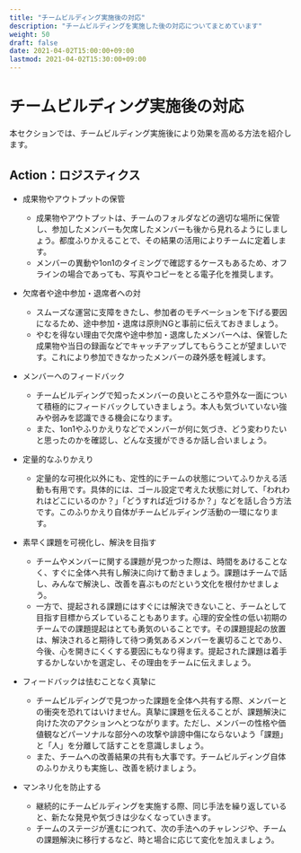 ```yaml
---
title: "チームビルディング実施後の対応"
description: "チームビルディングを実施した後の対応についてまとめています"
weight: 50
draft: false
date: 2021-04-02T15:00:00+09:00
lastmod: 2021-04-02T15:30:00+09:00
---
```


# チームビルディング実施後の対応
 
本セクションでは、チームビルディング実施後により効果を高める方法を紹介します。

## Action：ロジスティクス

- 成果物やアウトプットの保管
    - 成果物やアウトプットは、チームのフォルダなどの適切な場所に保管し、参加したメンバーも欠席したメンバーも後から見れるようにしましょう。都度ふりかえることで、その結果の活用によりチームに定着します。
    - メンバーの異動や1on1のタイミングで確認するケースもあるため、オフラインの場合であっても、写真やコピーをとる電子化を推奨します。

- 欠席者や途中参加・退席者への対
    -  スムーズな運営に支障をきたし、参加者のモチベーションを下げる要因になるため、途中参加・退席は原則NGと事前に伝えておきましょう。
    -  やむを得ない理由で欠席や途中参加・退席したメンバーへは、保管した成果物や当日の録画などでキャッチアップしてもらうことが望ましいです。これにより参加できなかったメンバーの疎外感を軽減します。

- メンバーへのフィードバック
    - チームビルディングで知ったメンバーの良いところや意外な一面について積極的にフィードバックしていきましょう。本人も気づいていない強みや弱みを認識できる機会になります。
    - また、1on1やふりかえりなどでメンバーが何に気づき、どう変わりたいと思ったのかを確認し、どんな支援ができるか話し合いましょう。

- 定量的なふりかえり
    - 定量的な可視化以外にも、定性的にチームの状態についてふりかえる活動も有用です。具体的には、ゴール設定で考えた状態に対して、「われわれはどこにいるのか？」「どうすれば近づけるか？」などを話し合う方法です。このふりかえり自体がチームビルディング活動の一環になります。

- 素早く課題を可視化し、解決を目指す
    - チームやメンバーに関する課題が見つかった際は、時間をあけることなく、すぐに全体へ共有し解決に向けて動きましょう。課題はチームで話し、みんなで解決し、改善を喜ぶものだという文化を根付かせましょう。
    - 一方で、提起される課題にはすぐには解決できないこと、チームとして目指す目標からズレていることもあります。心理的安全性の低い初期のチームでの課題提起はとても勇気のいることです。その課題提起の放置は、解決されると期待して待つ勇気あるメンバーを裏切ることであり、今後、心を開きにくくする要因にもなり得ます。提起された課題は着手するかしないかを選定し、その理由をチームに伝えましょう。

- フィードバックは怯むことなく真摯に
    - チームビルディングで見つかった課題を全体へ共有する際、メンバーとの衝突を恐れてはいけません。真摯に課題を伝えることが、課題解決に向けた次のアクションへとつながります。ただし、メンバーの性格や価値観などパーソナルな部分への攻撃や誹謗中傷にならないよう「課題」と「人」を分離して話すことを意識しましょう。
    - また、チームへの改善結果の共有も大事です。チームビルディング自体のふりかえりも実施し、改善を続けましょう。

- マンネリ化を防止する
    - 継続的にチームビルディングを実施する際、同じ手法を繰り返していると、新たな発見や気づきは少なくなっていきます。
    - チームのステージが進むにつれて、次の手法へのチャレンジや、チームの課題解決に移行するなど、時と場合に応じて変化を加えましょう。
